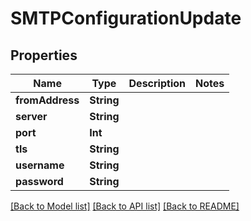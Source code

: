 # SMTPConfigurationUpdate

## Properties

Name | Type | Description | Notes
------------ | ------------- | ------------- | -------------
**fromAddress** | **String** |  | 
**server** | **String** |  | 
**port** | **Int** |  | 
**tls** | **String** |  | 
**username** | **String** |  | 
**password** | **String** |  | 

[[Back to Model list]](../README.md#documentation-for-models) [[Back to API list]](../README.md#documentation-for-api-endpoints) [[Back to README]](../README.md)


